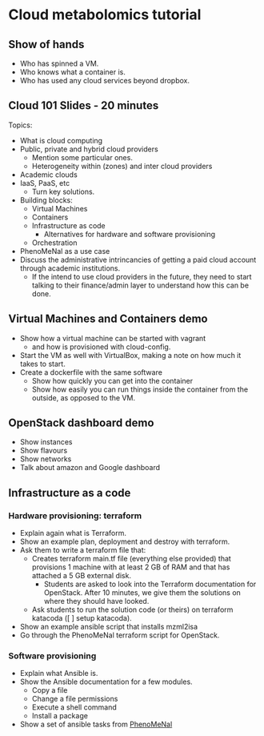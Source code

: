 # Cloud metabolomics tutorial

## Show of hands

- Who has spinned a VM.
- Who knows what a container is.
- Who has used any cloud services beyond dropbox.

## Cloud 101 Slides - 20 minutes

Topics:
- What is cloud computing
- Public, private and hybrid cloud providers
  - Mention some particular ones.
  - Heterogeneity within (zones) and inter cloud providers
- Academic clouds
- IaaS, PaaS, etc
  - Turn key solutions.
- Building blocks:
  - Virtual Machines
  - Containers
  - Infrastructure as code
    - Alternatives for hardware and software provisioning
  - Orchestration
- PhenoMeNal as a use case
- Discuss the administrative intrincancies of getting a paid cloud account through academic institutions.
  - If the intend to use cloud providers in the future, they need to start talking to their finance/admin layer to understand how this can be done.

## Virtual Machines and Containers demo

- Show how a virtual machine can be started with vagrant
  - and how is provisioned with cloud-config. 
- Start the VM as well with VirtualBox, making a note on how much it takes to start.
- Create a dockerfile with the same software
  - Show how quickly you can get into the container
  - Show how easily you can run things inside the container from the outside, as opposed to the VM.

## OpenStack dashboard demo

- Show instances
- Show flavours
- Show networks
- Talk about amazon and Google dashboard

## Infrastructure as a code

### Hardware provisioning: terraform

- Explain again what is Terraform.
- Show an example plan, deployment and destroy with terraform.
- Ask them to write a terraform file that:
  - Creates terraform main.tf file (everything else provided) that provisions 1 machine with at least 2 GB of RAM and that has attached a 5 GB external disk.
    - Students are asked to look into the Terraform documentation for OpenStack. After 10 minutes, we give them the solutions on where they should have looked.
  - Ask students to run the solution code (or theirs) on terraform katacoda ([ ] setup katacoda).
- Show an example ansible script that installs mzml2isa
- Go through the PhenoMeNal terraform script for OpenStack.

### Software provisioning

- Explain what Ansible is.
- Show the Ansible documentation for a few modules.
  - Copy a file
  - Change a file permissions
  - Execute a shell command
  - Install a package
- Show a set of ansible tasks from [PhenoMeNal](https://github.com/phnmnl/container-galaxy-k8s-runtime/blob/develop/ansible/set-galaxy-config-values.yaml)




  
